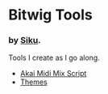 # Bitwig Tools
### by [Siku](https://siku.studio/).
Tools I create as I go along.

- [Akai Midi Mix Script](https://github.com/SikuAudio/bitwig/tree/main/akai-midimix)
- [Themes](https://github.com/SikuAudio/bitwig/tree/main/themes)
